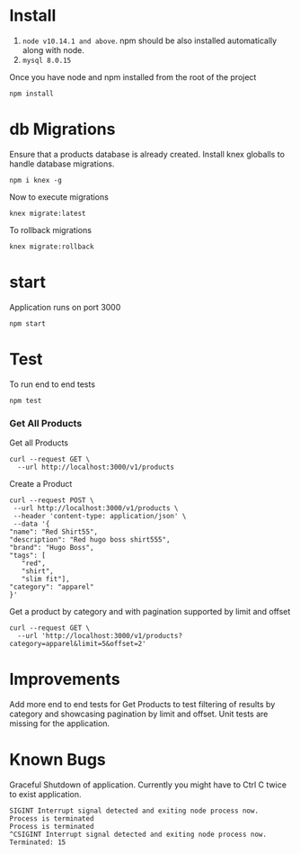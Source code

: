 # Install
1. `node v10.14.1 and above`. npm should be also installed automatically along with node.
2. `mysql 8.0.15`

Once you have node and npm installed from the root of the project
```
npm install
```


# db Migrations
Ensure that a products database is already created.
Install knex globalls to handle database migrations.
```
npm i knex -g 

```

Now to execute migrations
```
knex migrate:latest
```
To rollback migrations
```
knex migrate:rollback

```


# start
Application runs on port 3000
```
npm start

```

# Test

To run end to end tests
``` 
npm test
```


### Get All Products 
Get all Products
```
curl --request GET \
  --url http://localhost:3000/v1/products
 ```
 Create a Product
 ```
 curl --request POST \
  --url http://localhost:3000/v1/products \
  --header 'content-type: application/json' \
  --data '{
"name": "Red Shirt55",
"description": "Red hugo boss shirt555",
"brand": "Hugo Boss",
"tags": [
	"red",
	"shirt",
	"slim fit"],
"category": "apparel"
}'
 ```

Get a product by category and with pagination supported by limit and offset
```
curl --request GET \
  --url 'http://localhost:3000/v1/products?category=apparel&limit=5&offset=2'
 ```


# Improvements
Add more end to end tests for Get Products to test filtering of results by category and showcasing pagination by limit and offset.
Unit tests are missing for the application.


# Known Bugs
Graceful Shutdown of application.
Currently you might have to Ctrl C twice to exist
application. 

```
SIGINT Interrupt signal detected and exiting node process now.
Process is terminated
Process is terminated
^CSIGINT Interrupt signal detected and exiting node process now.
Terminated: 15
```






